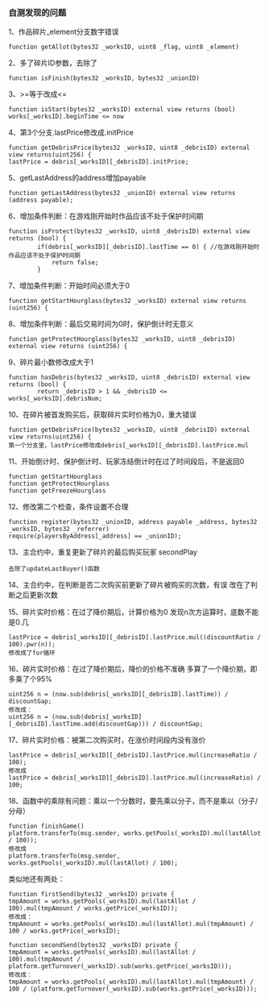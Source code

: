 
### 自测发现的问题

1、作品碎片_element分支数字错误

```
function getAllot(bytes32 _worksID, uint8 _flag, uint8 _element)
```

2、多了碎片ID参数，去除了

```
function isFinish(bytes32 _worksID, bytes32 _unionID)
```

3、>=等于改成<=

```
function isStart(bytes32 _worksID) external view returns (bool)
works[_worksID].beginTime <= now
```

4、第3个分支.lastPrice修改成.initPrice

```
function getDebrisPrice(bytes32 _worksID, uint8 _debrisID) external view returns(uint256) {
lastPrice = debris[_worksID][_debrisID].initPrice;
```

5、getLastAddress的address增加payable

```
function getLastAddress(bytes32 _unionID) external view returns (address payable);
```

6、增加条件判断：在游戏刚开始时作品应该不处于保护时间期

```
function isProtect(bytes32 _worksID, uint8 _debrisID) external view returns (bool) {
        if(debris[_worksID][_debrisID].lastTime == 0) { //在游戏刚开始时作品应该不处于保护时间期
            return false;
        }
```

7、增加条件判断：开始时间必须大于0

```
function getStartHourglass(bytes32 _worksID) external view returns (uint256) {
```

8、增加条件判断：最后交易时间为0时，保护倒计时无意义

```
function getProtectHourglass(bytes32 _worksID, uint8 _debrisID) external view returns (uint256) {
```

9、碎片最小数修改成大于1

```
function hasDebris(bytes32 _worksID, uint8 _debrisID) external view returns (bool) {
        return _debrisID > 1 && _debrisID <= works[_worksID].debrisNum;
```

10、在碎片被首发购买后，获取碎片实时价格为0，重大错误

```
function getDebrisPrice(bytes32 _worksID, uint8 _debrisID) external view returns(uint256) {
第一个分支里，lastPrice修改成debris[_worksID][_debrisID].lastPrice.mul
```

11、开始倒计时、保护倒计时、玩家冻结倒计时在过了时间段后，不是返回0

```
function getStartHourglass
function getProtectHourglass
function getFreezeHourglass
```

12、修改第二个检查，条件设置不合理

```
function register(bytes32 _unionID, address payable _address, bytes32 _worksID, bytes32 _referrer)
require(playersByAddress[_address] == _unionID);
```

13、主合约中，重复更新了碎片的最后购买玩家 secondPlay

```
去除了updateLastBuyer()函数
```

14、主合约中，在判断是否二次购买前更新了碎片被购买的次数，有误 
改在了判断之后更新次数

15、碎片实时价格：在过了降价期后，计算价格为0
发现n次方运算时，底数不能是0.几

```
lastPrice = debris[_worksID][_debrisID].lastPrice.mul((discountRatio / 100).pwr(n)); 
修改成了for循环
```

16、碎片实时价格：在过了降价期后，降价的价格不准确
多算了一个降价期，即多乘了个95%

```
uint256 n = (now.sub(debris[_worksID][_debrisID].lastTime)) / discountGap;
修改成：
uint256 n = (now.sub(debris[_worksID][_debrisID].lastTime.add(discountGap))) / discountGap;
```

17、碎片实时价格：被第二次购买时，在涨价时间段内没有涨价

```
lastPrice = debris[_worksID][_debrisID].lastPrice.mul(increaseRatio / 100);
修改成
lastPrice = debris[_worksID][_debrisID].lastPrice.mul(increaseRatio) / 100;
```

18、函数中的乘除有问题：乘以一个分数时，要先乘以分子，而不是乘以（分子/分母）

```
function finishGame()
platform.transferTo(msg.sender, works.getPools(_worksID).mul(lastAllot / 100));
修改成
platform.transferTo(msg.sender, works.getPools(_worksID).mul(lastAllot) / 100);
```

类似地还有两处：

```
function firstSend(bytes32 _worksID) private {
tmpAmount = works.getPools(_worksID).mul(lastAllot / 100).mul(tmpAmount / works.getPrice(_worksID));
修改成：
tmpAmount = works.getPools(_worksID).mul(lastAllot).mul(tmpAmount) / 100 / works.getPrice(_worksID);
```

```
function secondSend(bytes32 _worksID) private {
tmpAmount = works.getPools(_worksID).mul(lastAllot / 100).mul(tmpAmount / platform.getTurnover(_worksID).sub(works.getPrice(_worksID)));
修改成：
tmpAmount = works.getPools(_worksID).mul(lastAllot).mul(tmpAmount) / 100 / (platform.getTurnover(_worksID).sub(works.getPrice(_worksID)));
```

